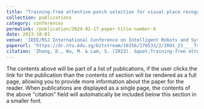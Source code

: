 ```yaml
---
title: "Training-free attentive-patch selection for visual place recognition"
collection: publications
category: conferences
permalink: /publication/2024-02-17-paper-title-number-4
date: 2023-10-01
venue: 'IEEE/RSJ International Conference on Intelligent Robots and Systems (IROS)'
paperurl: 'https://dr.ntu.edu.sg/bitstream/10356/178533/2/IROS_23____Training_Free_Attentive_Patch_Selection_for_Visual_Place_Recognition.pdf'
citation: 'Zhang, D., Wu, M. & Lam, S. (2023). &quot;Training-free attentive-patch selection for visual place recognition.&quot; <i>2023 IEEE/RSJ International Conference on Intelligent Robots and Systems (IROS)</i>. 1(3).'
---
```


The contents above will be part of a list of publications, if the user clicks the link for the publication than the contents of section will be rendered as a full page, allowing you to provide more information about the paper for the reader. When publications are displayed as a single page, the contents of the above "citation" field will automatically be included below this section in a smaller font.
